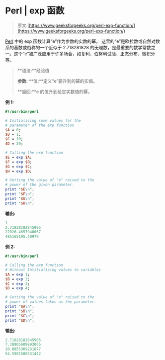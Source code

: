 # Perl | exp 函数

> 原文:[https://www.geeksforgeeks.org/perl-exp-function/](https://www.geeksforgeeks.org/perl-exp-function/)

[Perl](https://www.geeksforgeeks.org/introduction-to-perl/) 中的 exp 函数计算“e”作为参数的实数的幂。
这里的“e”是欧拉数或自然对数系的基数或俗称的一个近似于 2.718281828 的无理数，是最重要的数学常数之一。这个“e”被广泛应用于许多场合，如复利、伯努利试验、正态分布、微积分等。

> **语法:**经验值
> 
> **参数:**
> **值:**定义“e”要升到的幂的实值。
> 
> **返回:**e 的值升到给定实数值的幂。

**例 1:**

```perl
#!/usr/bin/perl

# Initialising some values for the
# parameter of the exp function
$A = 0;
$B = 1;
$C = 10;
$D = 20;

# Calling the exp function
$E = exp $A;
$F = exp $B;
$G = exp $C;
$H = exp $D;

# Getting the value of "e" raised to the
# power of the given parameter.
print "$E\n";
print "$F\n";
print "$G\n";
print "$H\n";
```

 **输出:**

```perl
1
2.71828182845905
22026.4657948067
485165195.40979

```

**例 2:**

```perl
#!/usr/bin/perl

# Calling the exp function
# Without Intitializing values to variables
$A = exp 1;
$B = exp 2;
$C = exp 3;
$D = exp 4;

# Getting the value of "e" raised to the
# power of values taken as the parameter.
print "$A\n";
print "$B\n";
print "$C\n";
print "$D\n";
```

**输出:**

```perl
2.71828182845905
7.38905609893065
20.0855369231877
54.5981500331442
```